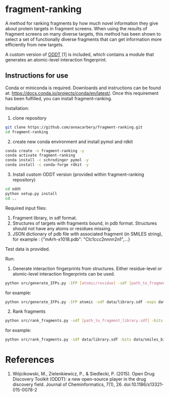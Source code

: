 # fragment-ranking

A method for ranking fragments by how much novel information they give about protein targets in fragment screens. When using the results of fragment screens on many diverse targets, this method has been shown to select a set of functionally diverse fragments that can get information more efficiently from new targets. 

A custom version of [ODDT](https://github.com/oddt/oddt) [1] is included, which contains a module that generates an atomic-level interaction fingerprint.

## Instructions for use

Conda or miniconda is required. Downloards and instructions can be found at: https://docs.conda.io/projects/conda/en/latest/. Once this requirement has been fulfilled, you can install fragment-ranking. 

Installation:

1. clone repository
```bash
git clone https://github.com/annacarbery/fragment-ranking.git
cd fragment-ranking
```
2. create new conda environment and install pymol and rdkit
```bash
conda create -n fragment-ranking -y
conda activate fragment-ranking
conda install -c schrodinger pymol -y
conda install -c conda-forge rdkit -y 
```
3. Install custom ODDT version (provided within fragment-ranking repository)
```bash
cd oddt
python setup.py install
cd ..
```

Required input files:
1. Fragment library, in sdf format.
2. Structures of targets with fragments bound, in pdb format. Structures should not have any atoms or residues missing.
3. JSON dictionary of pdb file with associated fragment (in SMILES string), for example : {"mArh-x1018.pdb": "Clc1ccc2nnnn2n1",...}

Test data is provided.

Run:
1. Generate interaction fingerprints from structures. Either residue-level or atomic-level interaction fingerprints can be used. 
```bash
python src/generate_IFPs.py -IFP [atomic/residue] -sdf [path_to_fragment_library.sdf] -exps [path_to_experiments.json] -pdbs [path_to_pdb_files]
```
  for example:
```bash
python src/generate_IFPs.py -IFP atomic -sdf data/library.sdf -exps data/experiments_mArh.json -pdbs data/structures/
```
2. Rank fragments
```bash
python src/rank_fragments.py -sdf [path_to_fragment_library.sdf] -bits data/smiles_bits_[atomic/residue].json -o [output_file]
```
for example:
```bash
python src/rank_fragments.py -sdf data/library.sdf -bits data/smiles_bits_atomic.json -o ranked_fragments.json
```

# References

1. Wójcikowski, M., Zielenkiewicz, P., & Siedlecki, P. (2015). Open Drug Discovery Toolkit (ODDT): a new open-source player in the drug discovery field. Journal of Cheminformatics, 7(1), 26. doi:10.1186/s13321-015-0078-2
